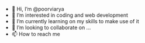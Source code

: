 - 👋 Hi, I’m @poorviarya
- 👀 I’m interested in coding and web development
- 🌱 I’m currently learning on my skills to make use of it 
- 💞️ I’m looking to collaborate on ...
- 📫 How to reach me 

<!---
poorviarya/poorviarya is a ✨ special ✨ repository because its `README.md` (this file) appears on your GitHub profile.
You can click the Preview link to take a look at your changes.
--->
